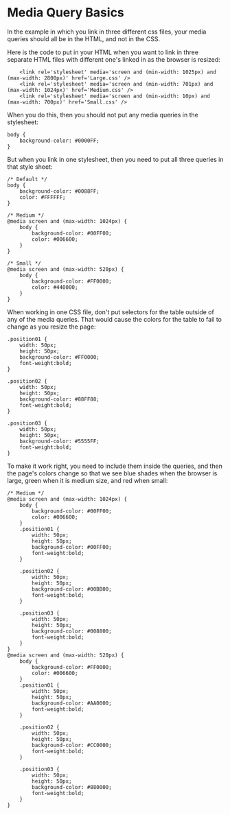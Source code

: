 Media Query Basics
==================

In the example in which you link in three different css files, 
your media queries should all be in the HTML, and not in the CSS.

Here is the code to put in your HTML when you want to link
in three separate HTML files with different one's linked in 
as the browser is resized:

```
    <link rel='stylesheet' media='screen and (min-width: 1025px) and (max-width: 2800px)' href='Large.css' />
    <link rel='stylesheet' media='screen and (min-width: 701px) and (max-width: 1024px)' href='Medium.css' />
    <link rel='stylesheet' media='screen and (min-width: 10px) and (max-width: 700px)' href='Small.css' />
```

When you do this, then you should not put any media queries in the stylesheet:

```
body {
	background-color: #0000FF;
}
```

But when you link in one stylesheet, then you need to put all three 
queries in that style sheet:

```
/* Default */
body {
	background-color: #0088FF;
	color: #FFFFFF;
}

/* Medium */
@media screen and (max-width: 1024px) {
	body {
		background-color: #00FF00;
		color: #006600;
	}
}

/* Small */
@media screen and (max-width: 520px) {
	body {
		background-color: #FF0000;
		color: #440000;
	}
}	
```

When working in one CSS file, don't put selectors for 
the table outside of any of the media queries. That would
cause the colors for the table to fail to change as you 
resize the page:

```
.position01 {
    width: 50px;
    height: 50px;
    background-color: #FF0000;
    font-weight:bold;
}

.position02 {
    width: 50px;
    height: 50px;
    background-color: #88FF88;
    font-weight:bold;
}

.position03 {
    width: 50px;
    height: 50px;
    background-color: #5555FF;
    font-weight:bold;
}
```

To make it work right, you need to include them inside 
the queries, and then the page's colors change so that 
we see blue shades when the browser is large, green when
it is medium size, and red when small:

```
/* Medium */
@media screen and (max-width: 1024px) {
	body {
		background-color: #00FF00;
		color: #006600;
	}
	.position01 {
		width: 50px;
		height: 50px;
		background-color: #00FF00;
		font-weight:bold;
	}

	.position02 {
		width: 50px;
		height: 50px;
		background-color: #00BB00;
		font-weight:bold;
	}

	.position03 {
		width: 50px;
		height: 50px;
		background-color: #008800;
		font-weight:bold;
	}
}
@media screen and (max-width: 520px) {
	body {
		background-color: #FF0000;
		color: #006600;
	}
	.position01 {
		width: 50px;
		height: 50px;
		background-color: #AA0000;
		font-weight:bold;
	}

	.position02 {
		width: 50px;
		height: 50px;
		background-color: #CC0000;
		font-weight:bold;
	}

	.position03 {
		width: 50px;
		height: 50px;
		background-color: #880000;
		font-weight:bold;
	}
}
```